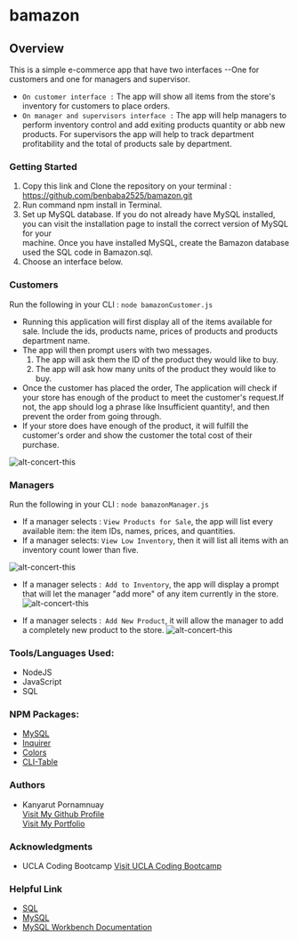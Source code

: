 # bamazon

## Overview

This is a simple e-commerce app that have two interfaces --One for customers and one for managers and supervisor.
* `On customer interface :` The app will show all items from the store's inventory for customers to place orders.
* `On manager and supervisors interface :` The app will help managers to perform inventory control and add exiting products quantity or abb new products. For supervisors the app will help to track department profitability and the total of products sale by department.

### Getting Started

1. Copy this link and Clone the repository on your terminal : <a href="https://github.com/benbaba2525/bamazon.git">  https://github.com/benbaba2525/bamazon.git</a>
2. Run command npm install in Terminal.
3. Set up MySQL database. If you do not already have MySQL installed, you can visit the installation page to install the correct version of MySQL for your    
   machine. Once you have installed MySQL, create the Bamazon database used the SQL code in Bamazon.sql.
4. Choose an interface below.

### Customers
Run the following in your CLI : `node bamazonCustomer.js`

- Running this application will first display all of the items available for sale. Include the ids, products name,  prices of products and products department name.
- The app will then prompt users with two messages.
  1. The app will ask them the ID of the product they would like to buy.
  2. The app will ask how many units of the product they would like to buy.
- Once the customer has placed the order, The application will check if your store has enough of the product to meet the customer's request.If not, the app should log a phrase like Insufficient quantity!, and then prevent the order from going through.
- If your store does have enough of the product, it will fulfill the customer's order and show the customer the total cost of their purchase.


![alt-concert-this](https://github.com/benbaba2525/bamazon/blob/master/Gif/customerOrder.gif)

### Managers
Run the following in your CLI : `node bamazonManager.js`
- If a manager selects : `View Products for Sale`, the app will list every available item: the item IDs, names, prices, and quantities.
- If a manager selects: `View Low Inventory`, then it will list all items with an inventory count lower than five.

![alt-concert-this](https://github.com/benbaba2525/bamazon/blob/master/Gif/managerView.gif)

- If a manager selects :` Add to Inventory`, the app will display a prompt that will let the manager "add more" of any item currently in the store.
![alt-concert-this](https://github.com/benbaba2525/bamazon/blob/master/Gif/addQty.gif)

- If a manager selects :` Add New Product`, it will allow the manager to add a completely new product to the store.
![alt-concert-this](https://github.com/benbaba2525/bamazon/blob/master/Gif/addNew.gif)

### Tools/Languages Used:
 - NodeJS
 - JavaScript
 - SQL


### NPM Packages:
- <a href="https://www.npmjs.com/package/mysql">MySQL</a>
- <a href="https://www.npmjs.com/package/inquirer">Inquirer</a>
- <a target="_blank" rel="nofollow" href="https://www.npmjs.com/package/colors">Colors</a>
- <a target="_blank" rel="nofollow" href=" https://www.npmjs.com/package/cli-table">CLI-Table</a>


### Authors
  - Kanyarut Pornamnuay
  <br><a target="_blank" rel="nofollow" href="https://github.com/benbaba2525">Visit My Github Profile</a>
  <br><a target="_blank" rel="nofollow" href="https://benbaba2525.github.io/My-Portfolio/">Visit My Portfolio</a>


### Acknowledgments
  - UCLA Coding Bootcamp   <a target="_blank" rel="nofollow" href="https://bootcamp.uclaextension.edu/coding/">Visit UCLA Coding Bootcamp</a>

### Helpful Link

  - <a target="_blank" rel="nofollow" href="https://en.wikipedia.org/wiki/SQL">SQL</a>
  - <a target="_blank" rel="nofollow" href="https://en.wikipedia.org/wiki/MySQL">MySQL</a>
  - <a target="_blank" rel="nofollow" href="https://dev.mysql.com/doc/workbench/en/">MySQL Workbench Documentation</a>



 
 
  
  
  
